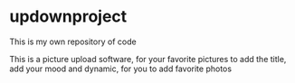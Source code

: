 # updownproject
This is my own repository of code


This is a picture upload software, for your favorite pictures to add the title, add your mood and dynamic, for you to add favorite photos








